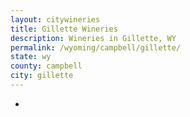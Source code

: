 ```yaml
---
layout: citywineries
title: Gillette Wineries
description: Wineries in Gillette, WY
permalink: /wyoming/campbell/gillette/
state: wy
county: campbell
city: gillette
---
```

-
